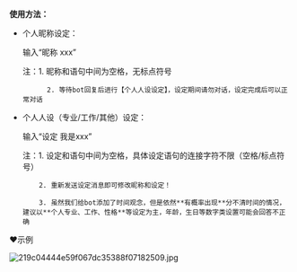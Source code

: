 **使用方法：**

- 个人昵称设定：

     输入“昵称 xxx”

     注：1. 昵称和语句中间为空格，无标点符号

            2. 等待bot回复后进行【个人人设设定】，设定期间请勿对话，设定完成后可以正常对话

- 个人人设（专业/工作/其他）设定：

     输入“设定 我是xxx”

   注：1. 设定和语句中间为空格，具体设定语句的连接字符不限（空格/标点符号）

          2. 重新发送设定消息即可修改昵称和设定！

          3. 虽然我们给bot添加了时间观念，但是依然**有概率出现**分不清时间的情况，建议以**个人专业、工作、性格**等设定为主，年龄，生日等数字类设置可能会回答不正确

❤示例

![219c04444e59f067dc35388f07182509.jpg](https://flowus.cn/preview/a94bb0f3-895c-4613-b88f-3bd71938ba12)

